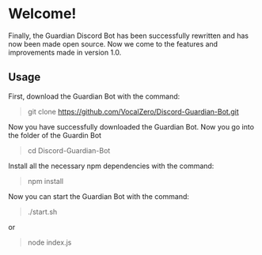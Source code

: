 # Welcome!
Finally, the Guardian Discord Bot has been successfully rewritten and has now been made open source. Now we come to the features and improvements made in version 1.0.

## Usage
First, download the Guardian Bot with the command:
> git clone https://github.com/VocalZero/Discord-Guardian-Bot.git

Now you have successfully downloaded the Guardian Bot. Now you go into the folder of the Guardin Bot
> cd Discord-Guardian-Bot

Install all the necessary npm dependencies with the command:
> npm install

Now you can start the Guardian Bot with the command:
> ./start.sh

or

> node index.js

